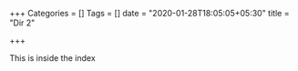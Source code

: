 +++
Categories = []
Tags = []
date = "2020-01-28T18:05:05+05:30"
title = "Dir 2"

+++

This is inside the index